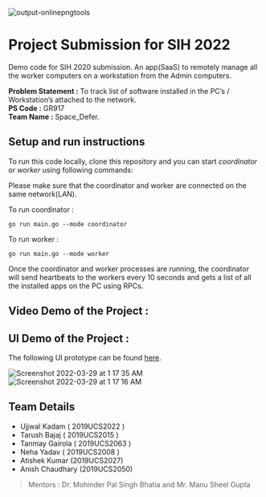 
![output-onlinepngtools](https://user-images.githubusercontent.com/63122405/160476270-d64b5f68-2706-4991-bafa-48fe3ef16b56.png)


# Project Submission for SIH 2022 
Demo code for SIH 2020 submission. An app(SaaS) to remotely manage all the worker computers on a workstation from the Admin computers.

**Problem Statement :** To track list of software installed in the PC’s / Workstation’s attached to the network. \
**PS Code :** GR917 \
**Team Name :** Space_Defer. 

## Setup and run instructions 
To run this code locally, clone this repository and you can start *coordinator* or *worker* using following commands:

Please make sure that the coordinator and worker are connected on the same network(LAN).

To run coordinator :
```
go run main.go --mode coordinator
```

To run worker : 
```
go run main.go --mode worker
```

Once the coordinator and worker processes are running, the coordinator will send heartbeats to the workers every 10 seconds and gets a list of all the 
installed apps on the PC using RPCs.

## Video Demo of the Project : 

## UI Demo of the Project : 
The following UI prototype can be found [here](https://www.figma.com/proto/GYTEPNoBelBPkCCZvGyrnQ/Dashboard?node-id=214%3A481&scaling=contain&page-id=0%3A1&starting-point-node-id=1%3A6).

![Screenshot 2022-03-29 at 1 17 35 AM](https://user-images.githubusercontent.com/63122405/160475272-032cf8a3-5195-45fc-9829-4974a0aa45e9.png)
![Screenshot 2022-03-29 at 1 17 16 AM](https://user-images.githubusercontent.com/63122405/160475211-0443ef44-fcd1-46b0-9d9b-b95162ff36d7.png)


## Team Details
* Ujjwal Kadam ( 2019UCS2022 )
* Tarush Bajaj ( 2019UCS2015 )
* Tanmay Gairola ( 2019UCS2063 )
* Neha Yadav ( 2019UCS2008 )
* Atishek Kumar (2019UCS2027)
* Anish Chaudhary (2019UCS2050)

> Mentors : Dr. Mohinder Pal Singh Bhatia and Mr. Manu Sheel Gupta

